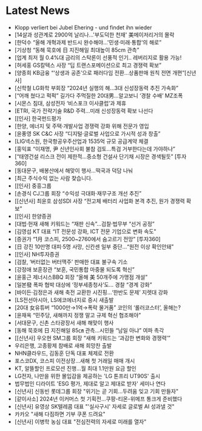 # Latest News
-  Klopp verliert bei Jubel Ehering - und findet ihn wieder
-  [14살과 성관계로 2900억 날리나…'부도덕한 천재' 美메이저리거의 몰락
-  [한덕수 “올해 개혁과제 반드시 완수해야…'민생·미래·통합'의 해로”
-  [기상청 “동해 묵호에 日 지진해일 최대높이 85cm 관측”
-  [업계 최저 월 0.4%대 금리의 스탁론이 선풍적 인기.. 레버리지로 활용 가능!
-  [허세홍 GS칼텍스 사장 “딥 트랜스포메이션으로 최고 경쟁력 확보”
-  [양종희 KB금융 “‘상생과 공존’으로 패러다임 전환…상품판매 원칙 전면 개편”[신년사]
-  [신학철 LG화학 부회장 “2024년 실행의 해…3대 신성장동력 추진 가속화”
-  [“어깨 쳤다고 퍽퍽” 길가다 주먹질한 20대男…알고보니 ‘경찰 수배’ MZ조폭
-  [시몬스 침대, 삼성전자 ‘비스포크 이사클럽’과 제휴
-  [ETRI, 국가 전략기술 R&D 주력…미래 신성장동력 확보 나선다
-  [[인사] 한국펀드평가
-  [한양, 에너지 및 주택·개발사업 경쟁력 강화 위해 전문가 영입
-  [윤풍영 SK C&C 사장 “디지털·글로벌 사업으로 가시적 성과 창출”
-  [LIG넥스원, 한국항공우주산업과 1535억 규모 공급계약 체결
-  [홍익표 “이재명, 尹 신년인사회 불참 검토…특검 거부한다는데 가야하나”
-  [“태영건설 리스크 전이 제한적…중소형 건설사 단기채 시장은 경색될듯” [투자360]
-  [동대문구, 배봉산에서 해맞이 행사…떡국과 덕담 나눠
-  [최근 주식수익 없는 사람 찾습니다.
-  [[인사] 중흥그룹
-  [손경식 CJ그룹 회장 “수익성 극대화·재무구조 개선 추진”
-  [[신년사] 최윤호 삼성SDI 사장 “전고체 배터리 사업화 본격 추진, 원가 경쟁력 확보”
-  [[인사] 한양증권
-  [대법·헌재 새해 키워드는 “재판 신속”…검찰·법무부 “선거 공정”
-  [김영섭 KT 대표 “IT 전문성 강화, ICT 전문 기업으로 변화 속도"
-  [증권가 “1月 코스피, 2500~2760에서 숨고르기 전망” [투자360]
-  [日 강진 10만명 대피·5명 사망, 신칸센 일부 중단…“원전 이상 확인안돼”
-  [[인사] NH투자증권
-  [검찰, ‘버터없는 버터맥주’ 판매한 대표 불구속 기소
-  [강정애 보훈장관 “보훈, 국민통합 마중물 되도록 혁신”
-  [윤홍근 제너시스BBQ 회장 “올해 美 50개주에 가맹점 개설”
-  [일본發 폭파 협박 대상에 ‘정부세종청사’도… 경찰 “경계 강화”
-  [바이든·김정은과 새해 축전 교환한 시진핑…‘한반도 문제’ 지렛대 강화
-  [LS전선아시아, LS에코에너지로 증시 새출발
-  [20대 女유튜버 “1000만→1억→폭락 물거품” 코인의 ‘롤러코스터’, 올해는?
-  [윤재옥 “민주당, 새해까지 정쟁 말고 규제 혁신 협조해야”
-  [서대문구, 신촌 스타광장서 새해 해맞이 행사
-  [동해 묵호에 日 지진해일 85㎝ 관측…시민들 “남일 아냐” 여파 촉각
-  [[신년사] 우오현 SM그룹 회장 “새해 키워드는 ‘과감한 변화와 경쟁력’”
-  우리은행, 고종황제 참배로 새해 희망찬 출발
-  NHN클라우드, 김동훈 단독 대표 체제로 전환
-  포스코DX, 코스피 이전상장…새해 첫 거래일 매매 개시
-  KT, 알뜰할인 프로모션 진행...월 최대 1.1만원 요금 할인
-  LG전자, 나만을 위한 몰입감을 제공하는 'LG 톤프리 UT90S' 출시
-  법무법인 디라이트 'ESG 평가, 제대로 알고 제대로 받자' 세미나 연다
-  [신년사] 신동빈 롯데그룹 회장 "위기는 곧 기회…두려움 잊고 기회 만들자"
-  [같이사소] 2024년 이커머스 첫 기획전...쿠팡-티몬-위메프 통크게 준비했다
-  [신년사] 유영상 SK텔레콤 대표 "'실사구시' 자세로 글로벌 AI 성과낼 것"
-  카카오 "새해 다짐하면 기부 쿠폰 드려요"
-  [신년사] 이병학 농심 대표 "전심전력의 자세로 미래를 열자"
